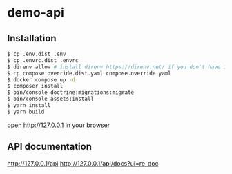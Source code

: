 # demo-api

## Installation
```bash
$ cp .env.dist .env
$ cp .envrc.dist .envrc
$ direnv allow # install direnv https://direnv.net/ if you don't have it
$ cp compose.override.dist.yaml compose.override.yaml
$ docker compose up -d
$ composer install
$ bin/console doctrine:migrations:migrate
$ bin/console assets:install
$ yarn install
$ yarn build
```

open http://127.0.0.1 in your browser

## API documentation
http://127.0.0.1/api
http://127.0.0.1/api/docs?ui=re_doc

